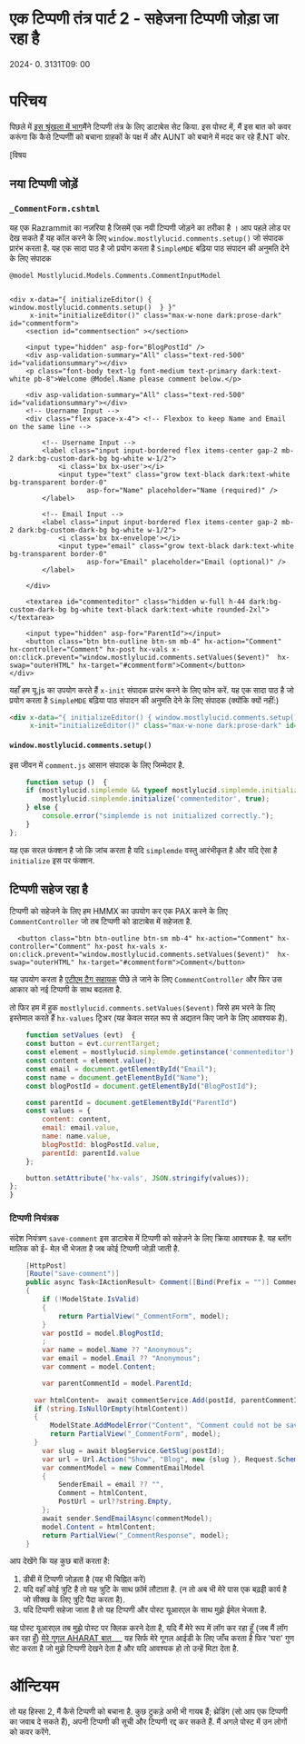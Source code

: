 # एक टिप्पणी तंत्र पार्ट 2 - सहेजना टिप्पणी जोड़ा जा रहा है

<!--category-- ASP.NET, Alpine.js, HTMX  -->
<datetime class="hidden">2024- 0. 3131T09: 00</datetime>

# परिचय

पिछले में [इस श्रृंखला में भाग](/blog/addingacommentsystempt1)मैंने टिप्पणी तंत्र के लिए डाटाबेस सेट किया. इस पोस्ट में, मैं इस बात को कवर करूंगा कि कैसे टिप्पणीों को बचाना ग्राहकों के पक्ष में और AUNT को बचाने में मदद कर रहे हैं.NT कोर.

[विषय

## नया टिप्पणी जोड़ें

### `_CommentForm.cshtml`

यह एक Razrammit का नज़रिया है जिसमें एक नयी टिप्पणी जोड़ने का तरीका है । आप पहले लोड पर देख सकते हैं यह कॉल करने के लिए `window.mostlylucid.comments.setup()` जो संपादक प्रारंभ करता है. यह एक सादा पाठ है जो प्रयोग करता है `SimpleMDE` बढ़िया पाठ संपादन की अनुमति देने के लिए संपादक

```razor
@model Mostlylucid.Models.Comments.CommentInputModel

 
<div x-data="{ initializeEditor() { window.mostlylucid.comments.setup()  } }"
     x-init="initializeEditor()" class="max-w-none dark:prose-dark" id="commentform">
    <section id="commentsection" ></section>
    
    <input type="hidden" asp-for="BlogPostId" />
    <div asp-validation-summary="All" class="text-red-500" id="validationsummary"></div>
    <p class="font-body text-lg font-medium text-primary dark:text-white pb-8">Welcome @Model.Name please comment below.</p>
    
    <div asp-validation-summary="All" class="text-red-500" id="validationsummary"></div>
    <!-- Username Input -->
    <div class="flex space-x-4"> <!-- Flexbox to keep Name and Email on the same line -->

        <!-- Username Input -->
        <label class="input input-bordered flex items-center gap-2 mb-2 dark:bg-custom-dark-bg bg-white w-1/2">
            <i class='bx bx-user'></i>
            <input type="text" class="grow text-black dark:text-white bg-transparent border-0"
                   asp-for="Name" placeholder="Name (required)" />
        </label>

        <!-- Email Input -->
        <label class="input input-bordered flex items-center gap-2 mb-2 dark:bg-custom-dark-bg bg-white w-1/2">
            <i class='bx bx-envelope'></i>
            <input type="email" class="grow text-black dark:text-white bg-transparent border-0"
                   asp-for="Email" placeholder="Email (optional)" />
        </label>

    </div>

    <textarea id="commenteditor" class="hidden w-full h-44 dark:bg-custom-dark-bg bg-white text-black dark:text-white rounded-2xl"></textarea>

    <input type="hidden" asp-for="ParentId"></input>
    <button class="btn btn-outline btn-sm mb-4" hx-action="Comment" hx-controller="Comment" hx-post hx-vals x-on:click.prevent="window.mostlylucid.comments.setValues($event)"  hx-swap="outerHTML" hx-target="#commentform">Comment</button>
</div>
```

यहाँ हम यू.js का उपयोग करते हैं `x-init` संपादक प्रारंभ करने के लिए फोन करें. यह एक सादा पाठ है जो प्रयोग करता है `SimpleMDE` बढ़िया पाठ संपादन की अनुमति देने के लिए संपादक (क्योंकि क्यों नहीं:)

```html
<div x-data="{ initializeEditor() { window.mostlylucid.comments.setup()  } }"
     x-init="initializeEditor()" class="max-w-none dark:prose-dark" id="commentform">
```

#### `window.mostlylucid.comments.setup()`

इस जीवन में `comment.js` आसान संपादक के लिए जिम्मेदार है.

```javascript
    function setup ()  {
    if (mostlylucid.simplemde && typeof mostlylucid.simplemde.initialize === 'function') {
        mostlylucid.simplemde.initialize('commenteditor', true);
    } else {
        console.error("simplemde is not initialized correctly.");
    }
};
```

यह एक सरल फंक्शन है जो कि जांच करता है यदि `simplemde` वस्तु आरंभीकृत है और यदि ऐसा है `initialize` इस पर फंक्शन.

## टिप्पणी सहेज रहा है

टिप्पणी को सहेजने के लिए हम HMMX का उपयोग कर एक PAX करने के लिए `CommentController` जो तब टिप्पणी को डाटाबेस में सहेजता है.

```razor
  <button class="btn btn-outline btn-sm mb-4" hx-action="Comment" hx-controller="Comment" hx-post hx-vals x-on:click.prevent="window.mostlylucid.comments.setValues($event)"  hx-swap="outerHTML" hx-target="#commentform">Comment</button>
```

यह उपयोग करता है [एटीएम टैग सहायक](https://www.nuget.org/packages/Htmx.TagHelpers) पीछे ले जाने के लिए `CommentController` और फिर उस आकार को नई टिप्पणी के साथ बदलता है.

तो फिर हम में हुक `mostlylucid.comments.setValues($event)` जिसे हम भरने के लिए इस्तेमाल करते हैं `hx-values` ट्रिअर (यह केवल सरल रूप से अद्यतन किए जाने के लिए आवश्यक है).

```javascript
    function setValues (evt)  {
    const button = evt.currentTarget;
    const element = mostlylucid.simplemde.getinstance('commenteditor');
    const content = element.value();
    const email = document.getElementById("Email");
    const name = document.getElementById("Name");
    const blogPostId = document.getElementById("BlogPostId");

    const parentId = document.getElementById("ParentId")
    const values = {
        content: content,
        email: email.value,
        name: name.value,
        blogPostId: blogPostId.value,
        parentId: parentId.value
    };

    button.setAttribute('hx-vals', JSON.stringify(values));
};
}
```

### टिप्पणी नियंत्रक

संदेश नियंत्रण `save-comment` इस डाटाबेस में टिप्पणी को सहेजने के लिए क्रिया आवश्यक है. यह ब्लॉग मालिक को ई- मेल भी भेजता है जब कोई टिप्पणी जोड़ी जाती है.

```csharp
    [HttpPost]
    [Route("save-comment")]
    public async Task<IActionResult> Comment([Bind(Prefix = "")] CommentInputModel model )
    {
        if (!ModelState.IsValid)
        {
            return PartialView("_CommentForm", model);
        }
        var postId = model.BlogPostId;
        ;
        var name = model.Name ?? "Anonymous";
        var email = model.Email ?? "Anonymous";
        var comment = model.Content;

        var parentCommentId = model.ParentId;
        
      var htmlContent=  await commentService.Add(postId, parentCommentId, name, comment);
      if (string.IsNullOrEmpty(htmlContent))
      {
          ModelState.AddModelError("Content", "Comment could not be saved");
          return PartialView("_CommentForm", model);
      }
        var slug = await blogService.GetSlug(postId);
        var url = Url.Action("Show", "Blog", new {slug }, Request.Scheme);
        var commentModel = new CommentEmailModel
        {
            SenderEmail = email ?? "",
            Comment = htmlContent,
            PostUrl = url??string.Empty,
        };
        await sender.SendEmailAsync(commentModel);
        model.Content = htmlContent;
        return PartialView("_CommentResponse", model);
    }
```

आप देखेंगे कि यह कुछ बातें करता है:

1. डीबी में टिप्पणी जोड़ता है (यह भी चिह्नित करें)
2. यदि वहाँ कोई त्रुटि है तो यह त्रुटि के साथ फ़ॉर्म लौटाता है. (न तो अब भी मेरे पास एक बढ़ईी कार्य है जो सीक्ख के लिए त्रुटि पैदा करता है).
3. यदि टिप्पणी सहेजा जाता है तो यह टिप्पणी और पोस्ट यूआरएल के साथ मुझे ईमेल भेजता है.

यह पोस्ट यूआरएल तब मुझे पोस्ट पर क्लिक करने देता है, यदि मैं मेरे रूप में लॉग कर रहा हूँ (जब मैं लॉग कर रहा हूँ) [मेरे गूगल AHARAT बात](/blog/addingidentityfreegoogleauth)___ यह सिर्फ मेरे गूगल आईडी के लिए जाँच करता है फिर 'घरा' गुण सेट करता है जो मुझे टिप्पणी देखने देता है और यदि आवश्यक हो तो उन्हें मिटा देता है.

# ऑन्टियम

तो यह हिस्सा 2, मैं कैसे टिप्पणी को बचाना है. कुछ टुकड़े अभी भी गायब हैं; थ्रेडिंग (सो आप एक टिप्पणी का जवाब दे सकते हैं), अपनी टिप्पणी की सूची और टिप्पणी रद्द कर सकते हैं. मैं अगले पोस्ट में उन लोगों को कवर करेंगे.